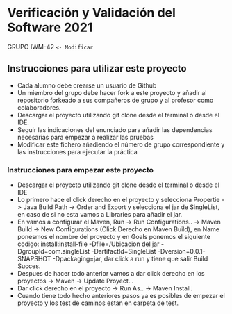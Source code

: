 # Verificación y Validación del Software 2021
GRUPO IWM-42 ``<- Modificar``

## Instrucciones para utilizar este proyecto

* Cada alumno debe crearse un usuario de Github
* Un miembro del grupo debe hacer fork a este proyecto y añadir al repositorio forkeado a sus compañeros de grupo y al profesor como colaboradores.
* Descargar el proyecto utilizando git clone desde el terminal o desde el IDE.
* Seguir las indicaciones del enunciado para añadir las dependencias necesarias para empezar a realizar las pruebas
* Modificar este fichero añadiendo el número de grupo correspondiente y las instrucciones para ejecutar la práctica
### Instrucciones para empezar este proyecto

* Descargar el proyecto utilizando git clone desde el terminal o desde el IDE
* Lo primero hace el click derecho en el proyecto y selecciona Propertie -> Java Build Path -> Order and Export y selecciona el jar de SingleList, en caso de si no esta vamos a Libraries para añadir el jar.
* En vamos a configurar el Maven, Run -> Run Configurations.. -> Maven Build -> New Configurations (Click Derecho en Maven Build), en Name ponesmos el nombre del proyecto y en Goals ponemos el siguiente codigo: install:install-file -Dfile=/Ubicacion del jar -DgroupId=com.singleList -DartifactId=SingleList -Dversion=0.0.1-SNAPSHOT -Dpackaging=jar, dar click a run y tiene que salir Build Succes.
* Despues de hacer todo anterior vamos a dar click derecho en los proyectos -> Maven -> Update Proyect...
* Dar click derecho en el proyecto -> Run As.. -> Maven Install.
* Cuando tiene todo hecho anteriores pasos ya es posibles de empezar el proyecto y los test de caminos estan en carpeta de test.
